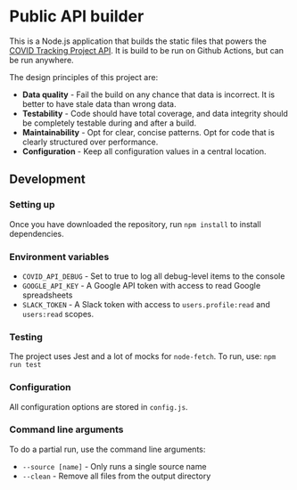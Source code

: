 # Public API builder

This is a Node.js application that builds the static files that powers the [COVID Tracking Project API](https://covidtracking.com/api/). It is build to be run on Github Actions, but can be run anywhere.

The design principles of this project are:

- **Data quality** - Fail the build on any chance that data is incorrect. It is better to have stale data than wrong data.
- **Testability** - Code should have total coverage, and data integrity should be completely testable during and after a build.
- **Maintainability** - Opt for clear, concise patterns. Opt for code that is clearly structured over performance.
- **Configuration** - Keep all configuration values in a central location.

## Development

### Setting up

Once you have downloaded the repository, run `npm install` to install dependencies.

### Environment variables

- `COVID_API_DEBUG` - Set to true to log all debug-level items to the console
- `GOOGLE_API_KEY` - A Google API token with access to read Google spreadsheets
- `SLACK_TOKEN` - A Slack token with access to `users.profile:read` and `users:read` scopes.

### Testing

The project uses Jest and a lot of mocks for `node-fetch`. To run, use: `npm run test`

### Configuration

All configuration options are stored in `config.js`.

### Command line arguments

To do a partial run, use the command line arguments:

- `--source [name]` - Only runs a single source name
- `--clean` - Remove all files from the output directory
